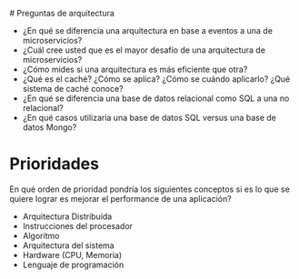 # Preguntas de arquitectura

* ¿En qué se diferencia una arquitectura en base a eventos a una de microservicios?
* ¿Cuál cree usted que es el mayor desafío de una arquitectura de microservicios?
* ¿Cómo mides si una arquitectura es más eficiente que otra?
* ¿Qué es el caché? ¿Cómo se aplica? ¿Cómo se cuándo aplicarlo? ¿Qué sistema de caché conoce?
* ¿En qué se diferencia una base de datos relacional como SQL a una no relacional?
* ¿En qué casos utilizaría una base de datos SQL versus una base de datos Mongo?


# Prioridades

En qué orden de prioridad pondría los siguientes conceptos si es lo que se quiere lograr es mejorar el performance de una aplicación?

* Arquitectura Distribuida
* Instrucciones del procesador
* Algoritmo
* Arquitectura del sistema
* Hardware (CPU, Memoria)
* Lenguaje de programación

